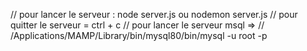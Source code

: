 // pour lancer le serveur : node server.js ou nodemon server.js
// pour quitter le serveur = ctrl + c
// pour lancer le serveur msql => 
// /Applications/MAMP/Library/bin/mysql80/bin/mysql -u root -p

